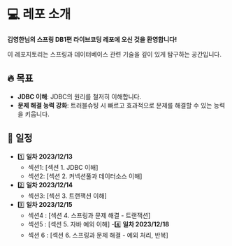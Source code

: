 # :computer: 레포 소개

**김영한님의 스프링 DB1편 라이브코딩 레포에 오신 것을 환영합니다!**

이 레포지토리는 스프링과 데이터베이스 관련 기술을 깊이 있게 탐구하는 공간입니다.

## :fire: 목표

- **JDBC 이해**: JDBC의 원리를 철저히 이해합니다.
- **문제 해결 능력 강화**: 트러블슈팅 시 빠르고 효과적으로 문제를 해결할 수 있는 능력을 키웁니다.

## :calendar: 일정

- :one: **일차 2023/12/13**
  - 섹션1: [섹션 1. JDBC 이해]
  - 섹션2: [섹션 2. 커넥션풀과 데이터소스 이해]
- 2️⃣ **일차 2023/12/14**
  - 섹션3: [섹션 3. 트랜잭션 이해]
- 3️⃣ **일차 2023/12/15**
  - 섹션4 : [섹션 4. 스프링과 문제 해결 - 트랜잭션]
  - 섹션5 : [섹션 5. 자바 예외 이해]
 -4️⃣ **일차 2023/12/18**
  - 섹션 6 : [섹션 6. 스프링과 문제 해결 - 예외 처리, 반복]
